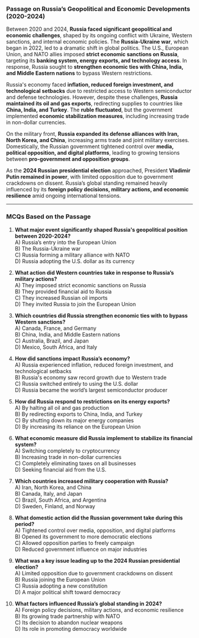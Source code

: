 ### **Passage on Russia’s Geopolitical and Economic Developments (2020-2024)**  

Between 2020 and 2024, **Russia faced   significant geopolitical and   economic  challenges**, shaped by its ongoing conflict with Ukraine,  Western sanctions, and internal economic policies. The **Russia-Ukraine war**, which began in 2022, led to a dramatic shift in global politics. The U.S., European  Union, and NATO allies  imposed **strict economic sanctions on Russia**, targeting its **banking system,  energy exports, and technology  access**. In response, Russia sought to **strengthen economic ties with China, India, and Middle Eastern nations** to bypass Western restrictions.    

Russia's economy faced **inflation, reduced foreign investment, and technological setbacks** due to restricted  access to  Western semiconductor and defense technologies. However, despite these challenges, **Russia maintained its oil and gas exports**, redirecting supplies to  countries like **China, India, and Turkey**. The **ruble fluctuated**, but the government implemented **economic stabilization measures**, including increasing trade in non-dollar currencies.  

On the military front, **Russia expanded its defense alliances with Iran,  North Korea, and China**, increasing arms  trade and joint military exercises. Domestically, the Russian government tightened control over **media, political  opposition, and digital platforms**, leading to growing tensions between **pro-government and opposition groups**.  

As the **2024 Russian presidential election** approached, President **Vladimir Putin remained in power**, with limited opposition due to government crackdowns on dissent. Russia’s global standing remained heavily influenced by its **foreign policy decisions, military actions, and economic resilience** amid ongoing international tensions.  

---  

### **MCQs Based on the Passage**  

1. **What major event significantly shaped Russia's geopolitical position between 2020-2024?**  
   A) Russia’s entry into the European Union  
   B) The Russia-Ukraine war  
   C) Russia forming a military alliance with NATO  
   D) Russia adopting the U.S. dollar as its currency  

2. **What action did Western countries take in response to Russia’s military actions?**  
   A) They imposed strict economic sanctions on Russia  
   B) They provided financial aid to Russia  
   C) They increased Russian oil imports  
   D) They invited Russia to join the European Union  

3. **Which countries did Russia strengthen economic ties with to bypass Western sanctions?**  
   A) Canada, France, and Germany  
   B) China, India, and Middle Eastern nations  
   C) Australia, Brazil, and Japan  
   D) Mexico, South Africa, and Italy  

4. **How did sanctions impact Russia’s economy?**  
   A) Russia experienced inflation, reduced foreign investment, and technological setbacks  
   B) Russia's economy saw record growth due to Western trade  
   C) Russia switched entirely to using the U.S. dollar  
   D) Russia became the world’s largest semiconductor producer  

5. **How did Russia respond to restrictions on its energy exports?**  
   A) By halting all oil and gas production  
   B) By redirecting exports to China, India, and Turkey  
   C) By shutting down its major energy companies  
   D) By increasing its reliance on the European Union  

6. **What economic measure did Russia implement to stabilize its financial system?**  
   A) Switching completely to cryptocurrency  
   B) Increasing trade in non-dollar currencies  
   C) Completely eliminating taxes on all businesses  
   D) Seeking financial aid from the U.S.  

7. **Which countries increased military cooperation with Russia?**  
   A) Iran, North Korea, and China  
   B) Canada, Italy, and Japan  
   C) Brazil, South Africa, and Argentina  
   D) Sweden, Finland, and Norway  

8. **What domestic action did the Russian government take during this period?**  
   A) Tightened control over media, opposition, and digital platforms  
   B) Opened its government to more democratic elections  
   C) Allowed opposition parties to freely campaign  
   D) Reduced government influence on major industries  

9. **What was a key issue leading up to the 2024 Russian presidential election?**  
   A) Limited opposition due to government crackdowns on dissent  
   B) Russia joining the European Union  
   C) Russia adopting a new constitution  
   D) A major political shift toward democracy  

10. **What factors influenced Russia’s global standing in 2024?**  
   A) Foreign policy decisions, military actions, and economic resilience  
   B) Its growing trade partnership with NATO  
   C) Its decision to abandon nuclear weapons  
   D) Its role in promoting democracy worldwide  
